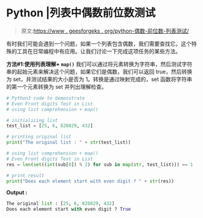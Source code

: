 # Python |列表中偶数前位数测试

> 原文:[https://www . geesforgeks . org/python-偶数-前位数-列表测试/](https://www.geeksforgeeks.org/python-even-front-digits-test-in-list/)

有时我们可能会遇到一个问题，如果一个列表包含偶数，我们需要查找它。这个特殊的工具在日常编程中有应用。让我们讨论一下完成这项任务的某些方法。

**方法#1:使用列表理解+ `map()`**
我们可以通过将元素转换为字符串，然后测试字符串的起始元素来解决这个问题，如果它们是偶数，我们可以返回 true，然后转换为 set，并测试结果的大小是否为 1。转换是通过映射完成的，set 函数将字符串的第一个元素转换为 set 并列出理解检查。

```py
# Python3 code to demonstrate 
# Even Front digits Test in List
# using list comprehension + map() 

# initializing list 
test_list = [25, 6, 828829, 432] 

# printing original list 
print("The original list : " + str(test_list)) 

# using list comprehension + map() 
# Even Front digits Test in List 
res = len(set((int(sub[0]) % 2) for sub in map(str, test_list))) == 1

# print result 
print("Does each element start with even digit ? " + str(res)) 
```

**Output :**

```py
The original list : [25, 6, 828829, 432]
Does each element start with even digit ? True

```